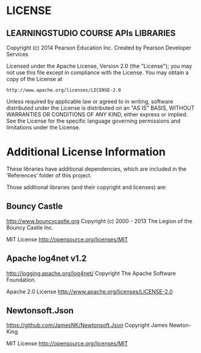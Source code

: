 LICENSE 
=======

LEARNINGSTUDIO COURSE APIs LIBRARIES 
------------------------------------

Copyright (c) 2014 Pearson Education Inc.
Created by Pearson Developer Services

Licensed under the Apache License, Version 2.0 (the "License");
you may not use this file except in compliance with the License.
You may obtain a copy of the License at

    http://www.apache.org/licenses/LICENSE-2.0

Unless required by applicable law or agreed to in writing, software
distributed under the License is distributed on an "AS IS" BASIS,
WITHOUT WARRANTIES OR CONDITIONS OF ANY KIND, either express or implied.
See the License for the specific language governing permissions and
limitations under the License.



Additional License Information 
==============================

These libraries have additional dependencies, which are included in the ‘References’ 
folder of this project. 

Those additional libraries (and their copyright and licenses) are: 


Bouncy Castle
-------------

http://www.bouncycastle.org
Copyright (c) 2000 - 2013 The Legion of the Bouncy Castle Inc. 

MIT License 
http://opensource.org/licenses/MIT


Apache log4net v1.2
-------------------------

http://logging.apache.org/log4net/
Copyright The Apache Software Foundation.

Apache 2.0 License 
http://www.apache.org/licenses/LICENSE-2.0


Newtonsoft.Json
--------------------------

https://github.com/JamesNK/Newtonsoft.Json
Copyright James Newton-King

MIT License 
http://opensource.org/licenses/MIT
